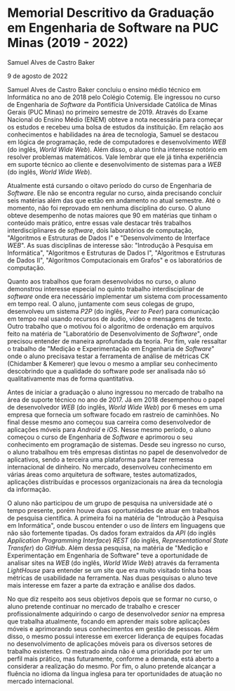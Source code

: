# Memorial Descritivo da Graduação em Engenharia de Software na PUC Minas (2019 - 2022)

Samuel Alves de Castro Baker

9 de agosto de 2022

Samuel Alves de Castro Baker concluiu o ensino médio técnico em Informática no ano de 2018 pelo Colégio Cotemig. Ele ingressou no curso de Engenharia de _Software_ da Pontifícia Universidade Católica de Minas Gerais (PUC Minas) no primeiro semestre de 2019. Através do Exame Nacional do Ensino Médio (ENEM) obteve a nota necessária para começar os estudos e recebeu uma bolsa de estudos da instituição. Em relação aos conhecimentos e habilidades na área de tecnologia, Samuel se destacou em lógica de programação, rede de computadores e desenvolvimento _WEB_ (do inglês, _World Wide Web_). Além disso, o aluno tinha interesse notório em resolver problemas matemáticos. Vale lembrar que ele já tinha experiência em suporte técnico ao cliente e desenvolvimento de sistemas para a _WEB_ (do inglês, _World Wide Web_).

Atualmente está cursando o oitavo período do curso de Engenharia de _Software_. Ele não se encontra regular no curso, ainda precisando concluir seis matérias além das que estão em andamento no atual semestre. Até o momento, não foi reprovado em nenhuma disciplina do curso. O aluno obteve desempenho de notas maiores que 90 em matérias que tinham o conteúdo mais prático, entre essas vale destacar três trabalhos interdisciplinares de _software_, dois laboratórios de computação, "Algoritmos e Estruturas de Dados I" e "Desenvolvimento de Interface _WEB_". As suas disciplinas de interesse são: "Introdução à Pesquisa em Informática", "Algoritmos e Estruturas de Dados I", "Algoritmos e Estruturas de Dados II", "Algoritmos Computacionais em Grafos" e os laboratórios de computação.

Quanto aos trabalhos que foram desenvolvidos no curso, o aluno demonstrou interesse especial no quinto trabalho interdisciplinar de _software_ onde era necessário implementar um sistema com processamento em tempo real. O aluno, juntamente com seus colegas de grupo, desenvolveu um sistema _P2P_ (do inglês, _Peer to Peer_) para comunicação em tempo real usando recursos de áudio, vídeo e mensagens de texto. Outro trabalho que o motivou foi o algoritmo de ordenação em arquivos feito na matéria de "Laboratório de Desenvolvimento de _Software_", onde precisou entender de maneira aprofundada da teoria. Por fim, vale ressaltar o trabalho de "Medição e Experimentação em Engenharia de _Software_" onde o aluno precisava testar a ferramenta de análise de métricas CK (Chidamber & Kemerer) que levou o mesmo a ampliar seu conhecimento descobrindo que a qualidade do software pode ser analisada não só qualitativamente mas de forma quantitativa.

Antes de iniciar a graduação o aluno ingressou no mercado de trabalho na área de suporte técnico no ano de 2017. Já em 2018 desempenhou o papel de desenvolvedor _WEB_ (do inglês, _World Wide Web_) por 6 meses em uma empresa que fornecia um software focado em rastreio de caminhões. No final desse mesmo ano começou sua carreira como desenvolvedor de aplicações móveis para _Android_ e _iOS_. Nesse mesmo período, o aluno começou o curso de Engenharia de _Software_ e aprimorou o seu conhecimento em programação de sistemas. Desde seu ingresso no curso, o aluno trabalhou em três empresas distintas no papel de desenvolvedor de aplicativos, sendo a terceira uma plataforma para fazer remessa internacional de dinheiro. No mercado, desenvolveu conhecimento em várias áreas como arquitetura de software, testes automatizados, aplicações distribuídas e processos organizacionais na área da tecnologia da informação.

O aluno não participou de um grupo de pesquisa na universidade até o tempo presente, porém houve duas oportunidades de atuar em trabalhos de pesquisa científica. A primeira foi na matéria de "Introdução à Pesquisa em Informática", onde buscou entender o uso de _linters_ em linguagens que não são fortemente tipadas. Os dados foram extraídos da _API_ (do inglês _Application Programming Interface_) _REST_ (do inglês, _Representational State Transfer_) do _GitHub_. Além dessa pesquisa, na matéria de "Medição e Experimentação em Engenharia de Software" teve a oportunidade de analisar sites na _WEB_ (do inglês, _World Wide Web_) através da ferramenta _LightHouse_ para entender se um site que era muito visitado tinha boas métricas de usabilidade na ferramenta. Nas duas pesquisas o aluno teve mais interesse em fazer a parte da extração e análise dos dados.

No que diz respeito aos seus objetivos depois que se formar no curso, o aluno pretende continuar no mercado de trabalho e crescer profissionalmente adquirindo o cargo de desenvolvedor _senior_ na empresa que trabalha atualmente, focando em aprender mais sobre aplicações móveis e aprimorando seus conhecimentos em gestão de pessoas. Além disso, o mesmo possui interesse em exercer liderança de equipes focadas no desenvolvimento de aplicações móveis para os diversos setores de trabalho existentes. O mestrado ainda não é uma prioridade por ter um perfil mais prático, mas futuramente, conforme a demanda, está aberto a considerar a realização do mesmo. Por fim, o aluno pretende alcançar a fluência no idioma da língua inglesa para ter oportunidades de atuação no mercado internacional.
